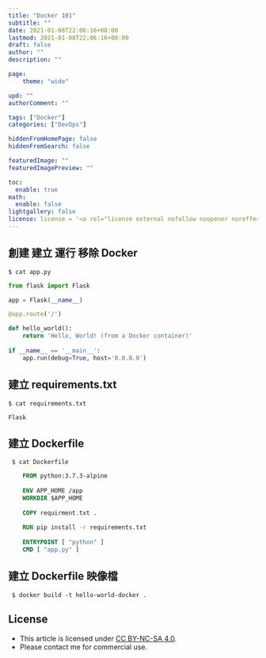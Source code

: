 ```yaml
---
title: "Docker 101"
subtitle: ""
date: 2021-01-08T22:06:16+08:00
lastmod: 2021-01-08T22:06:16+08:00
draft: false
author: ""
description: ""

page:
    theme: "wide"

upd: ""
authorComment: ""

tags: ["Docker"]
categories: ["DevOps"]

hiddenFromHomePage: false
hiddenFromSearch: false

featuredImage: ""
featuredImagePreview: ""

toc:
  enable: true
math:
  enable: false
lightgallery: false
license: license = '<a rel="license external nofollow noopener noreffer" href="https://creativecommons.org/licenses/by-nc/4.0/" target="_blank">CC BY-NC 4.0</a>'
---
```


## 創建 建立 運行 移除 Docker
`$ cat app.py`

```python
from flask import Flask 

app = Flask(__name__)

@app.route('/') 

def hello_world():
    return 'Hello, World! (from a Docker container)' 
 
if __name__ == '__main__':
    app.run(debug=True, host='0.0.0.0')
```

## 建立 requirements.txt
`$ cat requirements.txt`
```
Flask
```

## 建立 Dockerfile
` $ cat Dockerfile`

``` Dockerfile
    FROM python:3.7.3-alpine
    
    ENV APP_HOME /app
    WORKDIR $APP_HOME
    
    COPY requirment.txt .
    
    RUN pip install -r requirements.txt
    
    ENTRYPOINT [ "python" ]
    CMD [ "app.py" ]
```

## 建立 Dockerfile 映像檔
` $ docker build -t hello-world-docker .`


## License
* This article is licensed under [CC BY-NC-SA 4.0](https://creativecommons.org/licenses/by-nc-sa/4.0/).
* Please contact me for commercial use.